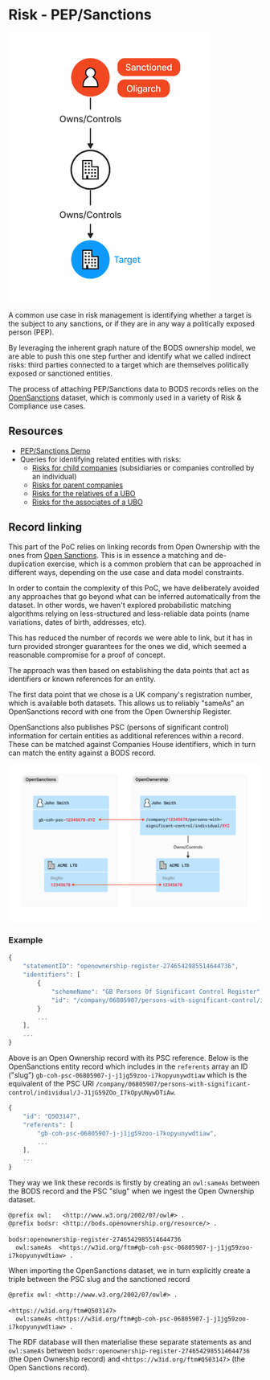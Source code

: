 # Risk - PEP/Sanctions

<img src="diagrams/use-case-peps-ubo.png" width="400"/>

A common use case in risk management is identifying whether a target is the subject to any sanctions, or if they are in
any way a politically exposed person (PEP).

By leveraging the inherent graph nature of the BODS ownership model, we are able to push this one step further and identify
what we called indirect risks: third parties connected to a target which are themselves politically exposed or sanctioned entities.

The process of attaching PEP/Sanctions data to BODS records relies on the [OpenSanctions](https://www.opensanctions.org/)
dataset, which is commonly used in a variety of Risk & Compliance use cases.

## Resources
* [PEP/Sanctions Demo](https://drive.google.com/file/d/1LRqfMuaQriMdqGA8T8jY3Ga6-iwDnHYw/view?usp=drive_link)
* Queries for identifying related entities with risks:
  * [Risks for child companies](https://github.com/openownership/bodsriskdetection/blob/main/src/main/resources/sparql/risk/find-risks-for-children.sparql) (subsidiaries or companies controlled by an individual)
  * [Risks for parent companies](https://github.com/openownership/bodsriskdetection/blob/main/src/main/resources/sparql/risk/find-risks-for-parents.sparql)
  * [Risks for the relatives of a UBO](https://github.com/openownership/bodsriskdetection/blob/main/src/main/resources/sparql/risk/find-risks-for-ubo-relatives.sparql)
  * [Risks for the associates of a UBO](https://github.com/openownership/bodsriskdetection/blob/main/src/main/resources/sparql/risk/find-risks-for-ubo-associates.sparql)

## Record linking
This part of the PoC relies on linking records from Open Ownership with the ones from [Open Sanctions](https://www.opensanctions.org/). 
This is in essence a matching and de-duplication exercise, which is a common problem that can be approached in different ways, depending
on the use case and data model constraints.

In order to contain the complexity of this PoC, we have deliberately avoided any approaches that go beyond what can be
inferred automatically from the dataset. In other words, we haven't explored probabilistic matching algorithms relying on
less-structured and less-reliable data points (name variations, dates of birth, addresses, etc). 

This has reduced the number of records we were able to link, but it has in turn provided stronger guarantees
for the ones we did, which seemed a reasonable compromise for a proof of concept.

The approach was then based on establishing the data points that act as identifiers or known references for an entity.

The first data point that we chose is a UK company's registration number, which is available both datasets.
This allows us to reliably "sameAs" an OpenSanctions record with one from the Open Ownership Register.

OpenSanctions also publishes PSC (persons of significant control) information for certain entities as additional 
references within a record. These can be matched against Companies House identifiers, which in turn can match the entity against a BODS record.

![](diagrams/record-linking-opensanctions.png)

### Example
```js
{
    "statementID": "openownership-register-2746542985514644736",
    "identifiers": [
        {
            "schemeName": "GB Persons Of Significant Control Register",
            "id": "/company/06805907/persons-with-significant-control/individual/J-J1jG59ZOo_I7kOpyUNywDTiAw"
        }
        ...
    ],
    ...
}
```

Above is an Open Ownership record with its PSC reference. Below is the OpenSanctions entity record which includes in the
`referents` array an ID ("slug") `gb-coh-psc-06805907-j-j1jg59zoo-i7kopyunywdtiaw` which is the equivalent of the PSC URI
`/company/06805907/persons-with-significant-control/individual/J-J1jG59ZOo_I7kOpyUNywDTiAw`.

```js
{
    "id": "Q503147",
    "referents": [
        "gb-coh-psc-06805907-j-j1jg59zoo-i7kopyunywdtiaw",
        ...
    ],
    ...
}
```

They way we link these records is firstly by creating an `owl:sameAs` between the BODS record and the PSC "slug" when
we ingest the Open Ownership dataset.

```turtle
@prefix owl:   <http://www.w3.org/2002/07/owl#> .
@prefix bodsr: <http://bods.openownership.org/resource/> .

bodsr:openownership-register-2746542985514644736
  owl:sameAs  <https://w3id.org/ftm#gb-coh-psc-06805907-j-j1jg59zoo-i7kopyunywdtiaw> .
```

When importing the OpenSanctions dataset, we in turn explicitly create a triple between the PSC slug and the sanctioned
record
```turtle
@prefix owl: <http://www.w3.org/2002/07/owl#> .

<https://w3id.org/ftm#Q503147>
  owl:sameAs <https://w3id.org/ftm#gb-coh-psc-06805907-j-j1jg59zoo-i7kopyunywdtiaw> .
```

The RDF database will then materialise these separate statements as and `owl:sameAs` between `bodsr:openownership-register-2746542985514644736` (the Open Ownership record) 
and `<https://w3id.org/ftm#Q503147>` (the Open Sanctions record).
